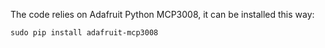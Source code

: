 The code relies on Adafruit Python MCP3008, it can be installed this way:

```
sudo pip install adafruit-mcp3008
```

